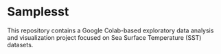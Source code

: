 # Samplesst
This repository contains a Google Colab-based exploratory data analysis and visualization project focused on Sea Surface Temperature (SST)  datasets.


